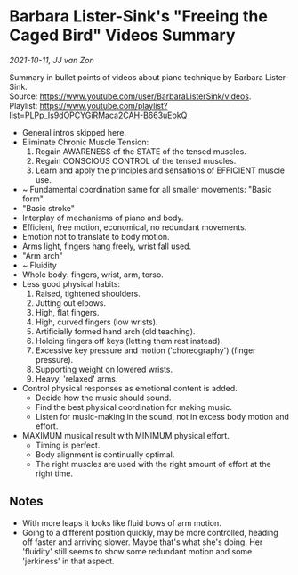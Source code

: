Barbara Lister-Sink's "Freeing the Caged Bird" Videos Summary
=============================================================

*2021-10-11, JJ van Zon*

Summary in bullet points of videos about piano technique by Barbara Lister-Sink.  
Source: https://www.youtube.com/user/BarbaraListerSink/videos.  
Playlist: https://www.youtube.com/playlist?list=PLPp_Is9dOPCYGiRMaca2CAH-B663uEbkQ

- General intros skipped here.
- Eliminate Chronic Muscle Tension:
    1) Regain AWARENESS of the STATE of the tensed muscles.
    2) Regain CONSCIOUS CONTROL of the tensed muscles.
    3) Learn and apply the principles and sensations of EFFICIENT muscle use.
- ~ Fundamental coordination same for all smaller movements: "Basic form".
- "Basic stroke"
- Interplay of mechanisms of piano and body.
- Efficient, free motion, economical, no redundant movements.
- Emotion not to translate to body motion.
- Arms light, fingers hang freely, wrist fall used.
- "Arm arch"
- ~ Fluidity
- Whole body: fingers, wrist, arm, torso.
- Less good physical habits:
    1) Raised, tightened shoulders.
    2) Jutting out elbows.
    3) High, flat fingers.
    4) High, curved fingers (low wrists).
    5) Artificially formed hand arch (old teaching).
    6) Holding fingers off keys (letting them rest instead).
    7) Excessive key pressure and motion ('choreography') (finger pressure).
    8) Supporting weight on lowered wrists.
    9) Heavy, 'relaxed' arms.
- Control physical responses as emotional content is added.
    - Decide how the music should sound.
    - Find the best physical coordination for making music.
    - Listen for music-making in the sound, not in excess body motion and effort.
- MAXIMUM musical result with MINIMUM physical effort.
    - Timing is perfect.
    - Body alignment is continually optimal.
    - The right muscles are used with the right amount of effort at the right time.

Notes
-----

- With more leaps it looks like fluid bows of arm motion.
- Going to a different position quickly, may be more controlled, heading off faster and arriving slower. Maybe that's what she's doing. Her 'fluidity' still seems to show some redundant motion and some 'jerkiness' in that aspect.
